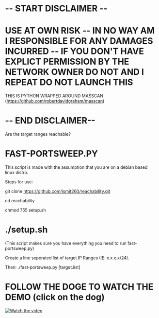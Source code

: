 # -- START DISCLAIMER --

# USE AT OWN RISK -- IN NO WAY AM I RESPONSIBLE FOR ANY DAMAGES INCURRED -- IF YOU DON'T HAVE EXPLICT PERMISSION BY THE NETWORK OWNER DO NOT AND I REPEAT DO NOT LAUNCH THIS 

THIS IS PYTHON WRAPPED AROUND MASSCAN (https://github.com/robertdavidgraham/masscan)
# -- END DISCLAIMER--

Are the target ranges reachable?

# FAST-PORTSWEEP.PY
This script is made with the assumption that you are on a debian based linux distro.

Steps for use:

git clone https://github.com/jsmit260/reachability.git

cd reachability

chmod 755 setup.sh

# ./setup.sh
(This script makes sure you have everything you need to run fast-portsweep.py)

Create a line seperated list of target IP Ranges (IE: x.x.x.x/24).


Then:
./fast-portsweep.py [target.list]

# FOLLOW THE DOGE TO WATCH THE DEMO (click on the dog)
[![Watch the video](https://i.imgur.com/EVvpwLb.jpg)](https://www.youtube.com/watch?v=EpbwpMsnZDI)



